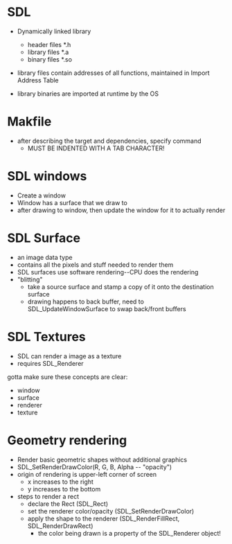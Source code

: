 # SDL

- Dynamically linked library
    - header files *.h
    - library files *.a
    - binary files *.so

- library files contain addresses of all functions, maintained in Import Address Table
- library binaries are imported at runtime by the OS

# Makfile

- after describing the target and dependencies, specify command
    - MUST BE INDENTED WITH A TAB CHARACTER!

# SDL windows

- Create a window
- Window has a surface that we draw to
- after drawing to window, then update the window for it to actually render

# SDL Surface

- an image data type
- contains all the pixels and stuff needed to render them
- SDL surfaces use software rendering--CPU does the rendering
- "blitting"
    - take a source surface and stamp a copy of it onto the destination surface
    - drawing happens to back buffer, need to SDL_UpdateWindowSurface to swap back/front buffers

# SDL Textures

- SDL can render a image as a texture
- requires SDL_Renderer

gotta make sure these concepts are clear:
- window
- surface
- renderer
- texture

# Geometry rendering

- Render basic geometric shapes without additional graphics
- SDL_SetRenderDrawColor(R, G, B, Alpha -- "opacity")
- origin of rendering is upper-left corner of screen
    - x increases to the right
    - y increases to the bottom
- steps to render a rect
    - declare the Rect (SDL_Rect)
    - set the renderer color/opacity (SDL_SetRenderDrawColor)
    - apply the shape to the renderer (SDL_RenderFillRect, SDL_RenderDrawRect)
        - the color being drawn is a property of the SDL_Renderer object! 

